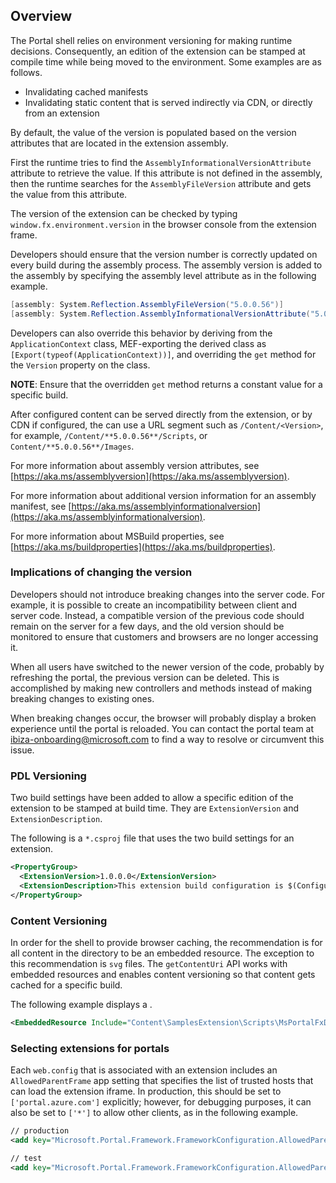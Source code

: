 
## Overview

The Portal shell relies on environment versioning for making runtime decisions. Consequently, an edition of the extension can be stamped at compile time while being moved to the environment. Some examples are as follows.

* Invalidating cached manifests
* Invalidating static content that is served indirectly via CDN, or directly from an extension

By default, the value of the version is populated based on the version attributes that are located in the extension assembly.

First the runtime tries to find the `AssemblyInformationalVersionAttribute` attribute to retrieve the value. If this attribute is not defined in the assembly, then the runtime searches for the `AssemblyFileVersion` attribute and gets the value from this attribute.

The version of the extension can be checked by typing `window.fx.environment.version` in the browser console from the extension frame.

Developers should ensure that the version number is correctly updated on every build during the assembly process. The assembly version is added to the assembly by specifying the assembly level attribute as in the following example. 

```cs
[assembly: System.Reflection.AssemblyFileVersion("5.0.0.56")]
[assembly: System.Reflection.AssemblyInformationalVersionAttribute("5.0.0.56 (COMPUTER.150701-1627)")]
```

<!--TODO: Determine the expansion for the acronym MEF. -->

Developers can also override this behavior by deriving from the `ApplicationContext` class,  MEF-exporting the derived class as `[Export(typeof(ApplicationContext))]`, and overriding the `get` method for the `Version` property on the class. 

**NOTE**:  Ensure that the overridden `get` method returns a constant value for a specific build.

After configured content can be served directly from the extension, or by CDN if configured, the      can use  a URL segment such as `/Content/<Version>`, for example, `/Content/**5.0.0.56**/Scripts`, or `Content/**5.0.0.56**/Images`.

For more information about assembly version attributes, see [https://aka.ms/assemblyversion](https://aka.ms/assemblyversion).

For more information about additional version information for an assembly manifest, see [https://aka.ms/assemblyinformationalversion](https://aka.ms/assemblyinformationalversion).

<!--TODO: Determine whether the folloiwing link is internal only, or if there is another link that is available to all developers. -->
For more information about MSBuild properties, see [https://aka.ms/buildproperties](https://aka.ms/buildproperties).

### Implications of changing the version

Developers should not introduce breaking changes into the server code. For example, it is possible to create an incompatibility between client and server code. Instead, a compatible version of the previous code should remain on the server for a few days, and the old version should be monitored to ensure that customers and browsers are no longer accessing it. 

When all users have switched to the newer version of the code, probably by refreshing the portal, the previous version can be deleted. This is  accomplished by making new controllers and methods instead of making breaking changes to existing ones. 

When breaking changes occur, the browser will probably display a broken experience until the portal is reloaded. You can contact the portal team  at <a href="mailto:ibiza-onboarding@microsoft.com?subject=Breaking Change">ibiza-onboarding@microsoft.com</a> to find a way to resolve or circumvent this issue.

### PDL Versioning

Two build settings have been added to allow a specific edition of the extension  to be stamped at build time. They are `ExtensionVersion` and `ExtensionDescription`.

The following is a `*.csproj` file that uses the two build settings for an extension.

```xml
<PropertyGroup>
  <ExtensionVersion>1.0.0.0</ExtensionVersion>
  <ExtensionDescription>This extension build configuration is $(Configuration)</ExtensionDescription>
</PropertyGroup>
```

### Content Versioning

In order for the shell to provide browser caching, the recommendation is for all content in the  directory to be an embedded resource. The exception to this recommendation is `svg` files. The `getContentUri` API works with embedded resources and enables content versioning so that content gets cached for a specific build.

The following example displays a .

```xml
<EmbeddedResource Include="Content\SamplesExtension\Scripts\MsPortalFxDocs.js" />
```

### Selecting extensions for portals

Each `web.config` that is associated with an extension includes an `AllowedParentFrame` app setting that specifies the list of trusted hosts that can load the extension iframe. In production, this should be set to `['portal.azure.com']` explicitly; however, for debugging purposes, it  can also be set to `['*']` to allow other clients, as in the following example.

```xml
// production 
<add key="Microsoft.Portal.Framework.FrameworkConfiguration.AllowedParentFrame" value="['portal.azure.com']" />

// test 
<add key="Microsoft.Portal.Framework.FrameworkConfiguration.AllowedParentFrame" value="['*']" />
```